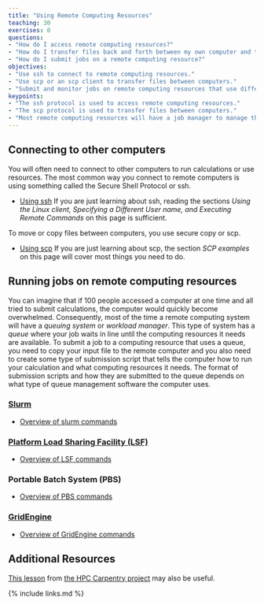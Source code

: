 ```yaml
---
title: "Using Remote Computing Resources"
teaching: 30
exercises: 0
questions:
- "How do I access remote computing resources?"
- "How do I transfer files back and forth between my own computer and the remote computing resource?"
- "How do I submit jobs on a remote computing resource?"
objectives:
- "Use ssh to connect to remote computing resources."
- "Use scp or an scp client to transfer files between computers."
- "Submit and monitor jobs on remote computing resources that use different job managers."
keypoints:
- "The ssh protocol is used to access remote computing resources."
- "The scp protocol is used to transfer files between computers."
- "Most remote computing resources will have a job manager to manage the submission and running of calculations.  Using a job manager requires creating a submission script for your job in addition to the input file for the actual program."
---
```

## Connecting to other computers
You will often need to connect to other computers to run calculations or use resources.  The most common way you connect to remote computers is using something called the Secure Shell Protocol or ssh.  

- [Using ssh](https://www.ssh.com/ssh/command/) If you are just learning about ssh, reading the sections *Using the Linux client, Specifying a Different User name, and Executing Remote Commands* on this page is sufficient.  

To move or copy files between computers, you use secure copy or scp.

- [Using scp](https://haydenjames.io/linux-securely-copy-files-using-scp/) If you are just learning about scp, the section *SCP examples* on this page will cover most things you need to do.

## Running jobs on remote computing resources
You can imagine that if 100 people accessed a computer at one time and all tried to submit calculations, the computer would quickly become overwhelmed.  Consequently, most of the time a remote computing system will have a *queuing system* or *workload manager*.  This type of system has a *queue* where your job waits in line until the computing resources it needs are available.  To submit a job to a computing resource that uses a queue, you need to copy your input file to the remote computer and you also need to create some type of submission script that tells the computer how to run your calculation and what computing resources it needs.  The format of submission scripts and how they are submitted to the queue depends on what type of queue management software the computer uses.  

### [Slurm](https://slurm.schedmd.com/)
- [Overview of slurm commands](https://slurm.schedmd.com/quickstart.html)   

### [Platform Load Sharing Facility (LSF)](https://www.ibm.com/support/knowledgecenter/en/SSWRJV_10.1.0/lsf_admin_foundations/working_lsf.html)
- [Overview of LSF commands](https://www.ibm.com/support/knowledgecenter/en/SSWRJV_10.1.0/lsf_admin_foundations/run_lsf_jobs.html)  

### Portable Batch System (PBS)
- [Overview of PBS commands](https://www.nas.nasa.gov/hecc/support/kb/commonly-used-pbs-commands_174.html)

### [GridEngine](http://gridscheduler.sourceforge.net/)
- [Overview of GridEngine commands](http://gridscheduler.sourceforge.net/howto/basic_usage.html)

## Additional Resources
[This lesson](https://hpc-carpentry.github.io/hpc-intro/) from [the HPC Carpentry project](https://github.com/hpc-carpentry) may also be useful.

{% include links.md %}
